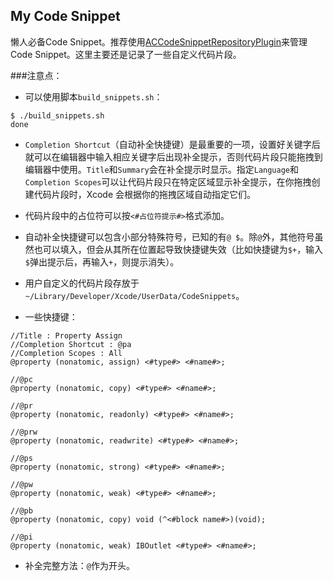 ## My Code Snippet

懒人必备Code Snippet。推荐使用[ACCodeSnippetRepositoryPlugin](https://github.com/acoomans/ACCodeSnippetRepositoryPlugin)来管理Code Snippet。这里主要还是记录了一些自定义代码片段。


###注意点：
- 可以使用脚本`build_snippets.sh`：

```
$ ./build_snippets.sh
done
```

- `Completion Shortcut`（自动补全快捷键）是最重要的一项，设置好关键字后就可以在编辑器中输入相应关键字后出现补全提示，否则代码片段只能拖拽到编辑器中使用。`Title`和`Summary`会在补全提示时显示。指定`Language`和`Completion Scopes`可以让代码片段只在特定区域显示补全提示，在你拖拽创建代码片段时，Xcode 会根据你的拖拽区域自动指定它们。

- 代码片段中的占位符可以按`<#占位符提示#>`格式添加。

- 自动补全快捷键可以包含小部分特殊符号，已知的有`@ $`。除`@`外，其他符号虽然也可以填入，但会从其所在位置起导致快捷键失效（比如快捷键为`$+`，输入`$`弹出提示后，再输入`+`，则提示消失）。

- 用户自定义的代码片段存放于`~/Library/Developer/Xcode/UserData/CodeSnippets`。

- 一些快捷键：  

```
//Title : Property Assign
//Completion Shortcut : @pa
//Completion Scopes : All
@property (nonatomic, assign) <#type#> <#name#>;

//@pc
@property (nonatomic, copy) <#type#> <#name#>;

//@pr
@property (nonatomic, readonly) <#type#> <#name#>;

//@prw
@property (nonatomic, readwrite) <#type#> <#name#>;

//@ps
@property (nonatomic, strong) <#type#> <#name#>;

//@pw
@property (nonatomic, weak) <#type#> <#name#>;

//@pb
@property (nonatomic, copy) void (^<#block name#>)(void);

//@pi	
@property (nonatomic, weak) IBOutlet <#type#> <#name#>;

```

- 补全完整方法：`@`作为开头。

